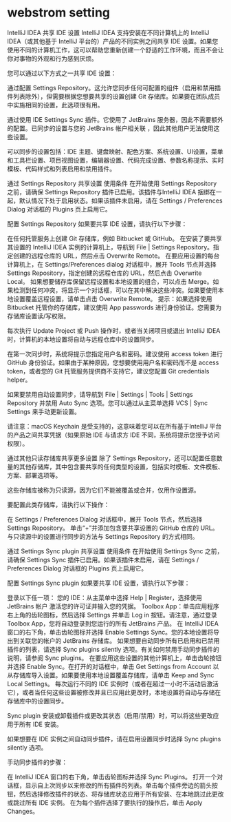 # webstrom setting

IntelliJ IDEA 共享 IDE 设置
IntelliJ IDEA 支持安装在不同计算机上的 IntelliJ IDEA（或其他基于 IntelliJ 平台的）产品的不同实例之间共享 IDE 设置。如果您使用不同的计算机工作，这可以帮助您重新创建一个舒适的工作环境，而且不会让你对事物的外观和行为感到厌烦。

您可以通过以下方式之一共享 IDE 设置：

通过配置 Settings Repository。这允许您同步任何可配置的组件（启用和禁用插件列表除外），但需要根据您想要共享的设置创建 Git 存储库。如果要在团队成员中实施相同的设置，此选项很有用。

通过使用 IDE Settings Sync 插件。它使用了 JetBrains 服务器，因此不需要额外的配置。已同步的设置与您的 JetBrains 帐户相关联 ，因此其他用户无法使用这些设置。

可以同步的设置包括：IDE 主题、键盘映射、配色方案、系统设置、UI设置，菜单和工具栏设置、项目视图设置，编辑器设置、代码完成设置、参数名称提示、实时模板、代码样式和列表启用和禁用插件。

通过 Settings Repository 共享设置
使用条件
在开始使用 Settings Repository 之前，请确保 Settings Repository 插件已启用。该插件与IntelliJ IDEA 捆绑在一起，默认情况下处于启用状态。如果该插件未启用，请在 Settings / Preferences Dialog 对话框的 Plugins 页上启用它。

配置 Settings Repository
如果要共享 IDE 设置，请执行以下步骤：

在任何托管服务上创建 Git 存储库，例如 Bitbucket 或 GitHub。
在安装了要共享其设置的 IntelliJ IDEA 实例的计算机上，导航到 File | Settings Repository。指定创建的远程仓库的 URL，然后点击 Overwrite Remote。
在要应用设置的每台计算机上，在 Settings/Preferences dialog 对话框中，展开 Tools 节点并选择 Settings Repository，指定创建的远程仓库的 URL，然后点击 Overwrite Local。 如果想要储存库保留远程设置和本地设置的组合，可以点击 Merge。如果检测到任何冲突，将显示一个对话框，可以在其中解决这些冲突。如果要使用本地设置覆盖远程设置，请单击点击 Overwrite Remote。
提示：如果选择使用 Bitbucket 托管你的存储库，建议使用 App passwords 进行身份验证。您需要为存储库设置读/写权限。

每次执行 Update Project 或 Push 操作时，或者当关闭项目或退出 IntelliJ IDEA 时，计算机的本地设置将自动与远程仓库中的设置同步。

在第一次同步时，系统将提示您指定用户名和密码。建议使用 access token 进行 GitHub 身份验证。如果由于某种原因，您想要使用用户名和密码而不是 access token，或者您的 Git 托管服务提供商不支持它，建议您配置 Git credentials helper。

如果要禁用自动设置同步，请导航到 File | Settings | Tools | Settings Repository 并禁用 Auto Sync 选项。您可以通过从主菜单选择 VCS | Sync Settings 来手动更新设置。

请注意：macOS Keychain 是受支持的，这意味着您可以在所有基于IntelliJ 平台的产品之间共享凭据（如果原始 IDE 与请求方 IDE 不同，系统将提示您授予访问权限）。

通过其他只读存储库共享更多设置
除了 Settings Repository，还可以配置任意数量的其他存储库，其中包含要共享的任何类型的设置，包括实时模板、文件模板、方案、部署选项等。

这些存储库被称为只读源，因为它们不能被覆盖或合并，仅用作设置源。

要配置此类存储库，请执行以下操作：

在 Settings / Preferences Dialog 对话框中，展开 Tools 节点，然后选择 Settings Repository。
单击“+”并添加包含要共享设置的 GitHub 仓库的 URL。
与只读源中的设置进行同步的方法与 Settings Repository 的方式相同。

通过 Settings Sync plugin 共享设置
使用条件
在开始使用 Settings Sync 之前，请确保 Settings Sync 插件已启用。如果该插件未启用，请在 Settings / Preferences Dialog 对话框的 Plugins 页上启用它。

配置 Settings Sync plugin
如果要共享 IDE 设置，请执行以下步骤：

登录以下任一项：
您的 IDE：从主菜单中选择 Help | Register，选择使用 JetBrains 帐户 激活您的许可证并输入您的凭据。
Toolbox App：单击应用程序右上角的齿轮图标，然后选择 Settings 并单击 Log in 按钮。请注意，通过登录 Toolbox App，您将自动登录到您运行的所有 JetBrains 产品。
在 IntelliJ IDEA 窗口的右下角，单击齿轮图标并选择 Enable Settings Sync。您的本地设置将导出到关联您的帐户的 JetBrains 存储库。
如果想要自动同步所有已启用和已禁用插件的列表，请选择 Sync plugins silently 选项。有关如何禁用手动同步插件的说明，请参阅 Sync plugins。
在要应用这些设置的其他计算机上，单击齿轮按钮并选择 Enable Sync。在打开的对话框中，单击 Get Settings from Account 以从存储库导入设置。如果要使用本地设置覆盖存储库，请单击 Keep and Sync Local Settings。
每次运行不同的 IDE 实例时（或者在超过一小时不活动后激活它），或者当任何这些设置被修改并且已应用此更改时，本地设置将自动与存储在存储库中的设置同步。

Sync plugin
安装或卸载插件或更改其状态（启用/禁用）时，可以将这些更改应用于所有 IDE 安装。

如果想要在 IDE 实例之间自动同步插件，请在启用设置同步时选择 Sync plugins silently 选项。

手动同步插件的步骤：

在 IntelliJ IDEA 窗口的右下角，单击齿轮图标并选择 Sync Plugins。
打开一个对话框，显示自上次同步以来修改的所有插件的列表。单击每个插件旁边的箭头按钮，然后选择修改插件的状态、将存储库状态应用于所有安装、在本地跳过此更改或跳过所有 IDE 实例。
在为每个插件选择了要执行的操作后，单击 Apply Changes。
